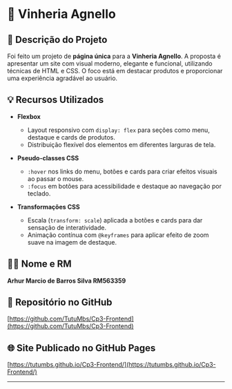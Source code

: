 # 🍷 Vinheria Agnello

## 📝 Descrição do Projeto

Foi feito um projeto de **página única** para a **Vinheria Agnello**. A proposta é apresentar um site com visual moderno, elegante e funcional, utilizando técnicas de HTML e CSS. O foco está em destacar produtos e proporcionar uma experiência agradável ao usuário.

## 💡 Recursos Utilizados

- **Flexbox**
  - Layout responsivo com `display: flex` para seções como menu, destaque e cards de produtos.
  - Distribuição flexível dos elementos em diferentes larguras de tela.

- **Pseudo-classes CSS**
  - `:hover` nos links do menu, botões e cards para criar efeitos visuais ao passar o mouse.
  - `:focus` em botões para acessibilidade e destaque ao navegação por teclado.

- **Transformações CSS**
  - Escala (`transform: scale`) aplicada a botões e cards para dar sensação de interatividade.
  - Animação contínua com `@keyframes` para aplicar efeito de zoom suave na imagem de destaque.

## 👨‍💻 Nome e RM

**Arhur Marcio de Barros Silva RM563359**

## 📁 Repositório no GitHub

[https://github.com/TutuMbs/Cp3-Frontend](https://github.com/TutuMbs/Cp3-Frontend)

## 🌐 Site Publicado no GitHub Pages

[https://tutumbs.github.io/Cp3-Frontend/](https://tutumbs.github.io/Cp3-Frontend/)

---

